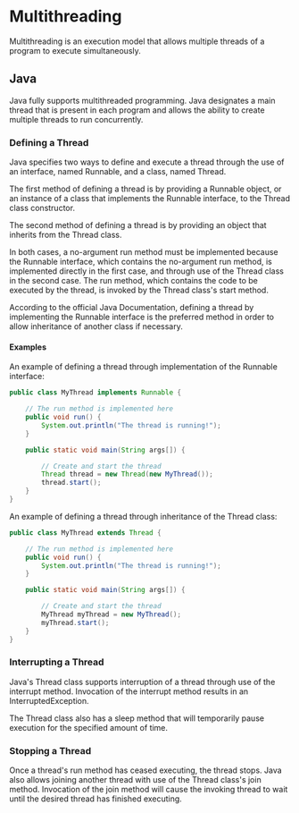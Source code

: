 # Multithreading
Multithreading is an execution model that allows multiple threads of a program to execute simultaneously.

## Java
Java fully supports multithreaded programming. Java designates a main thread that is present in each program and allows the ability to create multiple threads to run concurrently.

### Defining a Thread
Java specifies two ways to define and execute a thread through the use of an interface, named Runnable, and a class, named Thread.

The first method of defining a thread is by providing a Runnable object, or an instance of a class that implements the Runnable interface, to the Thread class constructor.

The second method of defining a thread is by providing an object that inherits from the Thread class.

In both cases, a no-argument run method must be implemented because the Runnable interface, which contains the no-argument run method, is implemented directly in the first case, and through use of the Thread class in the second case. The run method, which contains the code to be executed by the thread, is invoked by the Thread class's start method.

According to the official Java Documentation, defining a thread by implementing the Runnable interface is the preferred method in order to allow inheritance of another class if necessary.

#### Examples
An example of defining a thread through implementation of the Runnable interface:

```java
public class MyThread implements Runnable {

	// The run method is implemented here
	public void run() {
		System.out.println("The thread is running!");
	}

	public static void main(String args[]) {

		// Create and start the thread
		Thread thread = new Thread(new MyThread());
		thread.start();
	}
}
```
An example of defining a thread through inheritance of the Thread class:

```java
public class MyThread extends Thread {

	// The run method is implemented here
	public void run() {
		System.out.println("The thread is running!");
	}

	public static void main(String args[]) {

		// Create and start the thread
		MyThread myThread = new MyThread();
		myThread.start();
	}
}
```

### Interrupting a Thread
Java's Thread class supports interruption of a thread through use of the interrupt method. Invocation of the interrupt method results in an InterruptedException.

The Thread class also has a sleep method that will temporarily pause execution for the specified amount of time.

### Stopping a Thread
Once a thread's run method has ceased executing, the thread stops. Java also allows joining another thread with use of the Thread class's join method. Invocation of the join method will cause the invoking thread to wait until the desired thread has finished executing. 
